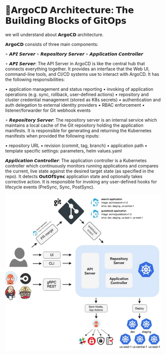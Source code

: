 # 🎯𝗔𝗿𝗴𝗼𝗖𝗗 𝗔𝗿𝗰𝗵𝗶𝘁𝗲𝗰𝘁𝘂𝗿𝗲: 𝗧𝗵𝗲 𝗕𝘂𝗶𝗹𝗱𝗶𝗻𝗴 𝗕𝗹𝗼𝗰𝗸𝘀 𝗼𝗳 𝗚𝗶𝘁𝗢𝗽𝘀

we will understand about 𝗔𝗿𝗴𝗼𝗖𝗗 architecture.

𝗔𝗿𝗴𝗼𝗖𝗗 consists of three main components:

∘ 𝘼𝙋𝙄 𝙎𝙚𝙧𝙫𝙚𝙧
∘ 𝙍𝙚𝙥𝙤𝙨𝙞𝙩𝙤𝙧𝙮 𝙎𝙚𝙧𝙫𝙚𝙧
∘ 𝘼𝙥𝙥𝙡𝙞𝙘𝙖𝙩𝙞𝙤𝙣 𝘾𝙤𝙣𝙩𝙧𝙤𝙡𝙡𝙚𝙧

∘ 𝘼𝙋𝙄 𝙎𝙚𝙧𝙫𝙚𝙧: The API Server in ArgoCD is like the central hub that connects everything together. It provides an interface that the Web UI, command-line tools, and CI/CD systems use to interact with ArgoCD. It has the following responsibilities:

• application management and status reporting
• invoking of application operations (e.g. sync, rollback, user-defined actions)
• repository and cluster credential management (stored as K8s secrets)
• authentication and auth delegation to external identity providers
• RBAC enforcement
• listener/forwarder for Git webhook events

∘ 𝙍𝙚𝙥𝙤𝙨𝙞𝙩𝙤𝙧𝙮 𝙎𝙚𝙧𝙫𝙚𝙧: The repository server is an internal service which maintains a local cache of the Git repository holding the application manifests. It is responsible for generating and returning the Kubernetes manifests when provided the following inputs:

• repository URL
• revision (commit, tag, branch)
• application path
• template specific settings: parameters, helm values.yaml

 𝘼𝙥𝙥𝙡𝙞𝙘𝙖𝙩𝙞𝙤𝙣 𝘾𝙤𝙣𝙩𝙧𝙤𝙡𝙡𝙚𝙧: The application controller is a Kubernetes controller which continuously monitors running applications and compares the current, live state against the desired target state (as specified in the repo). It detects 𝗢𝘂𝘁𝗢𝗳𝗦𝘆𝗻𝗰 application state and optionally takes corrective action. It is responsible for invoking any user-defined hooks for lifecycle events (PreSync, Sync, PostSync).

 ![ArgoCD Architecture](img/ArgoCDArchitecture.png)